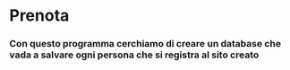 # Prenota
### Con questo programma cerchiamo di creare un database che vada a salvare ogni persona che si registra al sito creato
